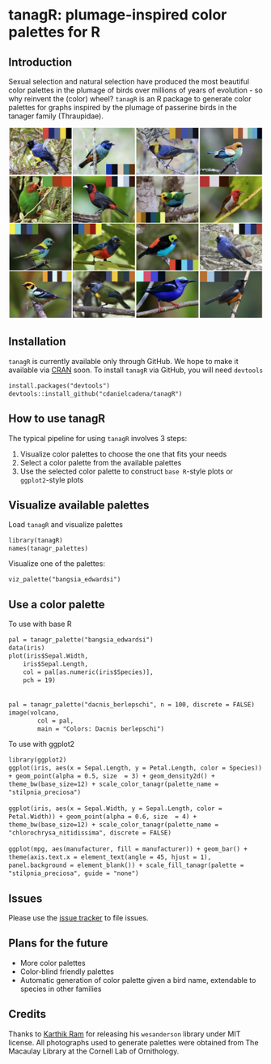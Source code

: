 # tanagR: plumage-inspired color palettes for R

## Introduction

Sexual selection and natural selection have produced the most beautiful color palettes in the plumage of birds over millions of years of evolution - so why reinvent the (color) wheel? `tanagR` is an R package to generate color palettes for graphs inspired by the plumage of passerine birds in the tanager family (Thraupidae).

![](images_gh/tanagR.jpeg)

## Installation

`tanagR` is currently available only through GitHub. We hope to make it available via [CRAN](https://cran.r-project.org/web/packages/available_packages_by_name.html) soon. To install `tanagR` via GitHub, you will need `devtools`


	install.packages("devtools")
	devtools::install_github("cdanielcadena/tanagR")

## How to use tanagR

The typical pipeline for using `tanagR` involves 3 steps:

1. Visualize color palettes to choose the one that fits your needs
2. Select a color palette from the available palettes
3. Use the selected color palette to construct `base R`-style plots or `ggplot2`-style plots

## Visualize available palettes

Load `tanagR` and visualize palettes


	library(tanagR)
	names(tanagr_palettes)


Visualize one of the palettes:


	viz_palette("bangsia_edwardsi")

## Use a color palette

To use with base R

	pal = tanagr_palette("bangsia_edwardsi")
	data(iris)
	plot(iris$Sepal.Width,
		iris$Sepal.Length,
		col = pal[as.numeric(iris$Species)],
		pch = 19)


	pal = tanagr_palette("dacnis_berlepschi", n = 100, discrete = FALSE)
	image(volcano,
			col = pal,
			main = "Colors: Dacnis berlepschi")

To use with ggplot2

	library(ggplot2)
	ggplot(iris, aes(x = Sepal.Length, y = Petal.Length, color = Species)) + geom_point(alpha = 0.5, size  = 3) + geom_density2d() + theme_bw(base_size=12) + scale_color_tanagr(palette_name = "stilpnia_preciosa")

	ggplot(iris, aes(x = Sepal.Width, y = Sepal.Length, color = Petal.Width)) + geom_point(alpha = 0.6, size  = 4) +  theme_bw(base_size=12) + scale_color_tanagr(palette_name = "chlorochrysa_nitidissima", discrete = FALSE)

	ggplot(mpg, aes(manufacturer, fill = manufacturer)) + geom_bar() + theme(axis.text.x = element_text(angle = 45, hjust = 1), panel.background = element_blank()) + scale_fill_tanagr(palette = "stilpnia_preciosa", guide = "none")


## Issues

Please use the [issue tracker]() to file issues.

## Plans for the future

* More color palettes
* Color-blind friendly palettes
* Automatic generation of color palette given a bird name, extendable to species in other families

## Credits

Thanks to [Karthik Ram](https://github.com/karthik) for releasing his `wesanderson` library under MIT license.
All photographs used to generate palettes were obtained from The Macaulay Library at the Cornell Lab of Ornithology.

